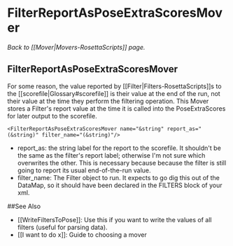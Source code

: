# FilterReportAsPoseExtraScoresMover
*Back to [[Mover|Movers-RosettaScripts]] page.*
## FilterReportAsPoseExtraScoresMover

For some reason, the value reported by [[Filter|Filters-RosettaScripts]]s to the [[scorefile|Glossary#scorefile]] is their value at the end of the run, not their value at the time they perform the filtering operation.  This Mover stores a Filter's report value at the time it is called into the PoseExtraScores for later output to the scorefile.

```
<FilterReportAsPoseExtraScoresMover name="&string" report_as="(&string)" filter_name="(&string)"/>
```

- report_as: the string label for the report to the scorefile.  It shouldn't be the same as the filter's report label; otherwise I'm not sure which overwrites the other.  This is necessary because because the filter is still going to report its usual end-of-the-run value. 
- filter_name: The Filter object to run.  It expects to go dig this out of the DataMap, so it should have been declared in the FILTERS block of your xml.

##See Also

* [[WriteFiltersToPose]]: Use this if you want to write the values of all filters (useful for parsing data). 
* [[I want to do x]]: Guide to choosing a mover